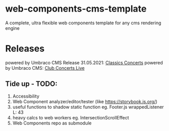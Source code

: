 # web-components-cms-template
A complete, ultra flexible web components template for any cms rendering engine

# Releases
powered by Umbraco CMS Release 31.05.2021: [Classics Concerts](http://www.migros-kulturprozent-classics.ch/)
powered by Umbraco CMS: [Club Concerts Live](https://www.club-konzerte.ch/)

## Tide up - TODO:

1. Accessibility
1. Web Component analyzer/editor/tester (like https://storybook.js.org/)
1. useful functions to shadow static function eg. Footer.js wrappedListener L: 43
1. heavy calcs to web workers eg. IntersectionScrollEffect
1. Web Components repo as submodule

